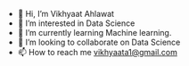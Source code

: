 - 👋 Hi, I’m Vikhyaat Ahlawat
- 👀 I’m interested in Data Science
- 🌱 I’m currently learning Machine learning.
- 💞️ I’m looking to collaborate on Data Science
- 📫 How to reach me vikhyaata1@gmail.com

<!---
vik-ahlawat/vik-ahlawat is a ✨ special ✨ repository because its `README.md` (this file) appears on your GitHub profile.
You can click the Preview link to take a look at your changes.
--->

